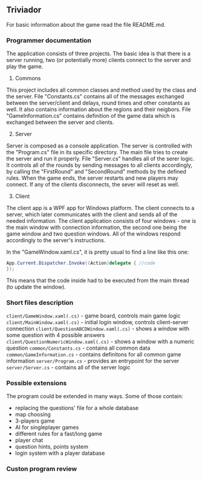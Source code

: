 ## Triviador
For basic information about the game read the file README.md.

### Programmer documentation
The application consists of three projects.
The basic idea is that there is a server running, two (or potentially more) clients connect to the server and play the game. 

1. Commons

This project includes all common classes and method used by the class and the server.
File "Constants.cs" contains all of the messages exchanged between the server/client and delays, round times and other constants as well.
It also contains information about the regions and their neigbors.
File "GameInformation.cs" contains definition of the game data which is exchanged between the server and clients.

2. Server
   
Server is composed as a console application. The server is controlled with the "Program.cs" file in its specific directory. The main file tries to create the server and run it properly.
File "Server.cs" handles all of the serer logic. It controls all of the rounds by sending messages to all clients accordingly, by calling the "FirstRound" and "SecondRound" methods by the defined rules. When the game ends, the server restarts and new players may connect. If any of the clients disconnects, the sever will reset as well.

3. Client

The client app is a WPF app for Windows platform. The client connects to a server, which later communicates with the client and sends all of the needed information. The client application consists of four windows - one is the main window with connection information, the second one being the game window and two question windows. All of the windows respond accordingly to the server's instructions.

In the "GameWindow.xaml.cs", it is pretty usual to find a line like this one:
```cs
App.Current.Dispatcher.Invoke((Action)delegate { //code
});
```
This means that the code inside had to be executed from the main thread (to update the window).

### Short files description
`client/GameWindow.xaml(.cs)` - game board, controls main game logic
`client/MainWindow.xaml(.cs)` - initial login window, controls client-server connection
`client/QuestionABCDWindow.xaml(.cs)` - shows a window with some question with 4 possible answers
`client/QuestionNumericWindow.xaml(.cs)` - shows a window with a numeric question
`common/Constants.cs` - contains all common data
`common/GameInformation.cs` - contains definitons for all common game information
`server/Program.cs` - provides an entrypoint for the server
`server/Server.cs` - contains all of the server logic

### Possible extensions
The program could be extended in many ways. Some of those contain: 

- replacing the questions' file for a whole database
- map choosing
- 3-players game
- AI for singleplayer games
- different rules for a fast/long game
- player chat
- question hints, points system
- login system with a player database

### Custon program review